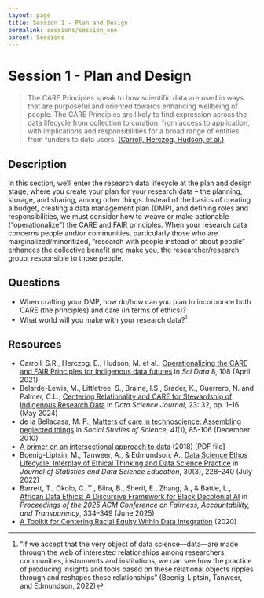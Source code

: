 ```yaml
---
layout: page
title: Session 1 - Plan and Design
permalink: sessions/session_one
parent: Sessions
---
```


# Session 1 - Plan and Design

> The CARE Principles speak to how scientific data are used in ways that are purposeful and oriented towards enhancing wellbeing of people. The CARE Principles are likely to find expression across the data lifecycle from collection to curation, from access to application, with implications and responsibilities for a broad range of entities from funders to data users. [(Carroll, Herczog, Hudson, et al.)][1]

## Description

In this section, we’ll enter the research data lifecycle at the plan and design stage, where you create your plan for your research data – the planning, storage, and sharing, among other things. Instead of the basics of creating a budget, creating a data management plan (DMP), and defining roles and responsibilities, we must consider how to weave or make actionable (“operationalize”) the CARE and FAIR principles. When your research data concerns people and/or communities, particularly those who are marginalized/minoritized, “research with people instead of about people” enhances the collective benefit and make you, the researcher/research group, responsible to those people.

## Questions

- When crafting your DMP, how do/how can you plan to incorporate both CARE (the principles) and care (in terms of ethics)?
- What world will you make with your research data?[^1]

## Resources

- Carroll, S.R., Herczog, E., Hudson, M. et al., [Operationalizing the CARE and FAIR Principles for Indigenous data futures](https://doi.org/10.1038/s41597-021-00892-0) in *Sci Data* 8, 108 (April 2021)
- Belarde-Lewis, M., Littletree, S., Braine, I.S., Srader, K., Guerrero, N. and Palmer, C.L., [Centering Relationality and CARE for Stewardship of Indigenous Research Data](https://datascience.codata.org/articles/10.5334/dsj-2024-032) in *Data Science Journal*, 23: 32, pp. 1–16 (May 2024)
- de la Bellacasa, M. P., [Matters of care in technoscience: Assembling neglected things](https://journals.sagepub.com/doi/10.1177/0306312710380301) in *Social Studies of Science, 41*(1), 85-106 (December 2010)
- [A primer on an intersectional approach to data](https://www.data4sdgs.org/sites/default/files/file_uploads/JN_1286_IDC_KP_Primer_8pp_A4.pdf) (2018) [PDF file]
- Boenig-Liptsin, M., Tanweer, A., & Edmundson, A., [Data Science Ethos Lifecycle: Interplay of Ethical Thinking and Data Science Practice](https://doi.org/10.1080/26939169.2022.2089411) in *Journal of Statistics and Data Science Education*, 30(3), 228–240 (July 2022)
- Barrett, T., Okolo, C. T., Biira, B., Sherif, E., Zhang, A., & Battle, L., [African Data Ethics: A Discursive Framework for Black Decolonial AI](https://dl.acm.org/doi/10.1145/3715275.3732023) in *Proceedings of the 2025 ACM Conference on Fairness, Accountability, and Transparency*, 334–349 (June 2025)
- [A Toolkit for Centering Racial Equity Within Data Integration](https://www.aecf.org/resources/a-toolkit-for-centering-racial-equity-within-data-integration) (2020) 


[1]: https://doi.org/10.1038/s41597-021-00892-0 "Operationalizing CARE and FAIR Principles"

[^1]: “If we accept that the very object of data science—data—are made through the web of interested relationships among researchers, communities, instruments and institutions, we can see how the practice of producing insights and tools based on these relational objects ripples through and reshapes these relationships” (Boenig-Liptsin, Tanweer, and Edmundson, 2022)
